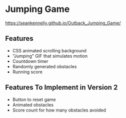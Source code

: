 # Jumping Game
https://seankennelly.github.io/Outback_Jumping_Game/

## Features
* CSS animated scrolling background
* "Jumping" GIF that simulates motion
* Countdown timer
* Randomly generated obstacles
* Running score

## Features To Implement in Version 2
* Button to reset game
* Animated obstacles
* Score count for how many obstacles avoided


